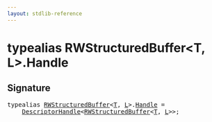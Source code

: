 ```yaml
---
layout: stdlib-reference
---
```


# typealias RWStructuredBuffer\<T, L\>\.Handle

## Signature

<pre>
<span class='code_keyword'>typealias</span> <a href="../types/rwstructuredbuffer-012c/index" class="code_type">RWStructuredBuffer</a>&lt;<a href="../types/rwstructuredbuffer-012c/index#typeparam-T" class="code_type">T</a>, <a href="../types/rwstructuredbuffer-012c/index#typeparam-L" class="code_type">L</a>&gt;.<a href="handle-0" class="code_type">Handle</a> = 
    <a href="../types/descriptorhandle-0a/index" class="code_type">DescriptorHandle</a>&lt;<a href="../types/rwstructuredbuffer-012c/index" class="code_type">RWStructuredBuffer</a>&lt;<a href="../types/rwstructuredbuffer-012c/index#typeparam-T" class="code_type">T</a>, <a href="../types/rwstructuredbuffer-012c/index#typeparam-L" class="code_type">L</a>&gt;&gt;;
</pre>

